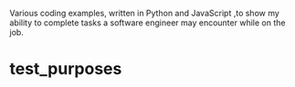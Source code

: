 Various coding examples, written in Python and JavaScript ,to show my ability to complete tasks a software engineer may encounter while on the job.
# test_purposes
